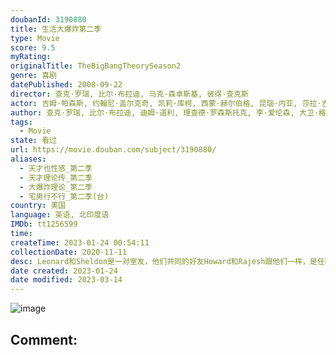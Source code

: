 ```yaml
---
doubanId: 3190880
title: 生活大爆炸第二季
type: Movie
score: 9.5
myRating: 
originalTitle: TheBigBangTheorySeason2
genre: 喜剧
datePublished: 2008-09-22
director: 查克·罗瑞, 比尔·布拉迪, 马克·森卓斯基, 彼得·查克斯
actor: 吉姆·帕森斯, 约翰尼·盖尔克奇, 凯莉·库柯, 西蒙·赫尔伯格, 昆瑙·内亚, 莎拉·吉尔伯特, 克里斯汀·芭伦斯基, 凯文·苏斯曼, 乔迪·琳·欧基菲, 凯缇·萨克霍夫, 吴汉章, 马克·哈雷利克, 迈克尔·特鲁科, 特拉维斯·舒德特, undefined, 詹妮弗·黑尔, 泰勒·乔恩·奥尔森, 查理·辛, 埃琳娜·坎贝尔, 瑞琪·琳德赫姆, 奥克塔维亚·斯宾瑟, 瓦莱丽·阿兹林, 布瑞恩韦德, 萨拉·茹, 罗伯特·克洛特沃西, 布莱恩·乔治, 萨曼莎·波特, 莎莫·格劳, 安娜丽·提普顿, 卡洛儿·安·苏西, 约翰·罗斯·鲍伊
author: 查克·罗瑞, 比尔·布拉迪, 迪姆·道利, 理查德·罗森斯托克, 李·爱伦森, 大卫·格奇, 埃里克·卡普兰, 史蒂文·莫拉
tags:
  - Movie
state: 看过
url: https://movie.douban.com/subject/3190880/
aliases:
  - 天才也性感_第二季
  - 天才理论传_第二季
  - 大爆炸理论_第二季
  - 宅男行不行_第二季(台)
country: 美国
language: 英语, 北印度语
IMDb: tt1256599
time: 
createTime: 2023-01-24 00:54:11
collectionDate: 2020-11-11
desc: Leonard和Sheldon是一对室友，他们共同的好友Howard和Rajesh跟他们一样，是任职于同一所大学的天才科学家，他们都是不折不扣的Geek——智商超群，情商奇低；热爱电玩与漫画，不善与...
date created: 2023-01-24
date modified: 2023-03-14
---
```


![image](p2557622277.jpg)

Comment:
---
